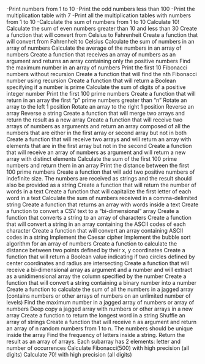 -Print numbers from 1 to 10
-Print the odd numbers less than 100
-Print the multiplication table with 7
-Print all the multiplication tables with numbers from 1 to 10
-Calculate the sum of numbers from 1 to 10
Calculate 10!
Calculate the sum of even numbers greater than 10 and less than 30
Create a function that will convert from Celsius to Fahrenheit
Create a function that will convert from Fahrenheit to Celsius
Calculate the sum of numbers in an array of numbers
Calculate the average of the numbers in an array of numbers
Create a function that receives an array of numbers as an argument and returns an array containing only the positive numbers
Find the maximum number in an array of numbers
Print the first 10 Fibonacci numbers without recursion
Create a function that will find the nth Fibonacci number using recursion
Create a function that will return a Boolean specifying if a number is prime
Calculate the sum of digits of a positive integer number
Print the first 100 prime numbers
Create a function that will return in an array the first “p” prime numbers greater than “n”
Rotate an array to the left 1 position
Rotate an array to the right 1 position
Reverse an array
Reverse a string
Create a function that will merge two arrays and return the result as a new array
Create a function that will receive two arrays of numbers as arguments and return an array composed of all the numbers that are either in the first array or second array but not in both
Create a function that will receive two arrays and will return an array with elements that are in the first array but not in the second
Create a function that will receive an array of numbers as argument and will return a new array with distinct elements
Calculate the sum of the first 100 prime numbers and return them in an array
Print the distance between the first 100 prime numbers
Create a function that will add two positive numbers of indefinite size. The numbers are received as strings and the result should also be provided as a string
Create a function that will return the number of words in a text
Create a function that will capitalize the first letter of each word in a text
Calculate the sum of numbers received in a comma-delimited string
Create a function that returns an array with words inside a text
Create a function to convert a CSV text to a “bi-dimensional” array
Create a function that converts a string to an array of characters
Create a function that will convert a string in an array containing the ASCII codes of each character
Create a function that will convert an array containing ASCII codes in a string
Implement the Caesar cipher
Implement the bubble sort algorithm for an array of numbers
Create a function to calculate the distance between two points defined by their x, y coordinates
Create a function that will return a Boolean value indicating if two circles defined by center coordinates and radius are intersecting
Create a function that will receive a bi-dimensional array as argument and a number and will extract as a unidimensional array the column specified by the number
Create a function that will convert a string containing a binary number into a number
Create a function to calculate the sum of all the numbers in a jagged array (contains numbers or other arrays of numbers on an unlimited number of levels)
Find the maximum number in a jagged array of numbers or array of numbers
Deep copy a jagged array with numbers or other arrays in a new array
Create a function to return the longest word in a string
Shuffle an array of strings
Create a function that will receive n as argument and return an array of n random numbers from 1 to n. The numbers should be unique inside the array
Find the frequency of letters inside a string. Return the result as an array of arrays. Each subarray has 2 elements: letter and number of occurrences
Calculate Fibonacci(500) with high precision (all digits)
Calculate 70! with high precision (all digits)
